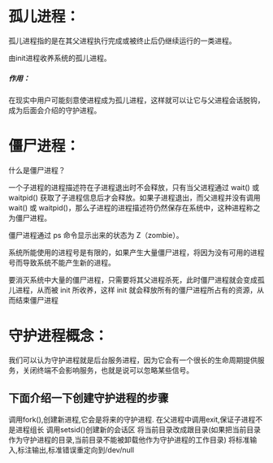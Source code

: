 # 孤儿进程：

孤儿进程指的是在其父进程执行完成或被终止后仍继续运行的一类进程。

由init进程收养系统的孤儿进程。

##### 作用：
在现实中用户可能刻意使进程成为孤儿进程，这样就可以让它与父进程会话脱钩，成为后面会介绍的守护进程。

# 僵尸进程：

什么是僵尸进程？

一个子进程的进程描述符在子进程退出时不会释放，只有当父进程通过 wait() 或 waitpid() 获取了子进程信息后才会释放。如果子进程退出，而父进程并没有调用 wait() 或 waitpid()，那么子进程的进程描述符仍然保存在系统中，这种进程称之为僵尸进程。

僵尸进程通过 ps 命令显示出来的状态为 Z（zombie）。

系统所能使用的进程号是有限的，如果产生大量僵尸进程，将因为没有可用的进程号而导致系统不能产生新的进程。

要消灭系统中大量的僵尸进程，只需要将其父进程杀死，此时僵尸进程就会变成孤儿进程，从而被 init 所收养，这样 init 就会释放所有的僵尸进程所占有的资源，从而结束僵尸进程

# 守护进程概念：

我们可以认为守护进程就是后台服务进程，因为它会有一个很长的生命周期提供服务，关闭终端不会影响服务，也就是说可以忽略某些信号。

## 下面介绍一下创建守护进程的步骤

调用fork(),创建新进程,它会是将来的守护进程.
在父进程中调用exit,保证子进程不是进程组长
调用setsid()创建新的会话区
将当前目录改成跟目录(如果把当前目录作为守护进程的目录,当前目录不能被卸载他作为守护进程的工作目录)
将标准输入,标注输出,标准错误重定向到/dev/null